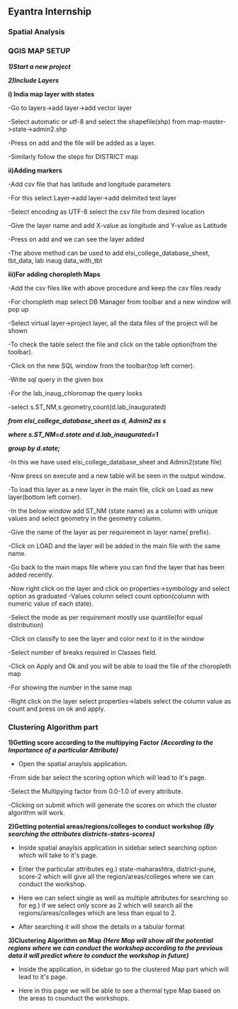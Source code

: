 ## Eyantra Internship
### Spatial Analysis 
### QGIS MAP SETUP

***1)Start a new project***

***2)Include Layers*** 

**i) India map layer with states**

-Go to layers->add layer->add vector layer

-Select automatic or utf-8 and select the shapefile(shp) from map-master->state->admin2.shp

-Press on add and the file will be added as a layer.

-Similarly follow the steps for DISTRICT map

**ii)Adding markers** 

-Add csv file that has latitude and longitude parameters

-For this select Layer->add layer->add delimited text layer

-Select encoding as UTF-8 select the csv file from desired location

-Give the layer name and add X-value as longitude and Y-value as Latitude

-Press on add and we can see the layer added

-The above method can be used to add elsi_college_database_sheet, tbt_data, lab inaug data_with_tbt

**iii)For adding choropleth Maps**

-Add the csv files like with above procedure and keep the csv files ready

-For choropleth map select DB Manager from toolbar and a new window will pop up 

-Select virtual layer->project layer, all the data files of the project will be shown

-To check the table select the file and click on the table option(from the toolbar).

-Click on the new SQL window from the toolbar(top left corner).

-Write sql query in the given box

-For the lab_inaug_chloromap the query looks

-select s.ST_NM,s.geometry,count(d.lab_inaugurated)

***from elsi_college_database_sheet as d, Admin2 as s***

***where s.ST_NM=d.state and d.lab_inaugurated=1***

***group by d.state;***

-In this we have used elsi_college_database_sheet and Admin2(state file) 

-Now press on execute and a new table will be seen in the output window.

-To load this layer as a new layer in the main file, click on Load as new layer(bottom left corner).

-In the below window add ST_NM (state name) as a column with unique values and select geometry in the geometry column.

-Give the name of the layer as per requirement in layer name( prefix).

-Click on LOAD and the layer will be added in the main file with the same name.

-Go back to the main maps file where you can find the layer that has been added recently.

-Now right click on the layer and click on properties->symbology and select option as graduated
-Values column select count option(column with numeric value of each state).

-Select the mode as per requirement mostly use quantile(for equal distribution)

-Click on classify to see the layer and color next to it in the window

-Select number of breaks required in Classes field.

-Click on Apply and Ok and you will be able to load the file of the choropleth map

-For showing the number in the same map

-Right click on the layer select properties->labels select the column value as count and press on ok and apply.

### Clustering Algorithm part

**1)Getting score according to the multipying Factor**
***(According to the Importance of a particular Attribute)***

- Open the spatial anaylsis application.

-From side bar select the scoring option which will lead to it's page.

-Select the Multipying factor from 0.0-1.0 of every attribute.

-Clicking on submit which will generate the scores on which the cluster algorithm will work.

**2)Getting potential areas/regions/colleges to conduct workshop**
***(By searching the attributes districts-states-scores)***

- Inside spatial anaylsis application in sidebar select searching option which will take to it's page.

- Enter the particular attributes eg.) state-maharashtra, district-pune, score-2 which will give all the region/areas/colleges where we can conduct the workshop.

- Here we can select single as well as multiple attributes for searching so for eg.) if we select only score as 2 which will search all the regions/areas/colleges which are 
  less than equal to 2.

- After searching it will show the details in a tabular format

**3)Clustering Algorithm on Map**
***(Here Map will show all the potential regions where we can conduct the workshop according to the previous data it will predict where to conduct the workshop in future)***

- Inside the application, in sidebar go to the clustered Map part which will lead to it's page.

- Here in this page we will be able to see a thermal type Map based on the areas to counduct the workshops.
